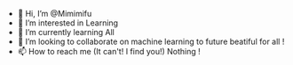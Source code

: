 - 👋 Hi, I’m @Mimimifu
- 👀 I’m interested in Learning
- 🌱 I’m currently learning All
- 💞️ I’m looking to collaborate on machine learning to future beatiful for all !
- 📫 How to reach me (It can't! I find you!) Nothing !


<!---
Mimimifu/Mimimifu is a ✨ special ✨ repository because its `README.md` (this file) appears on your GitHub profile.

Graduated from the college of life, learning from my mistakes more especially yours, so make a lot of mistakes so I don't do the same shit as you!
Mine are going to be epic!

You can click the Preview link to take a look at your changes.
--->
